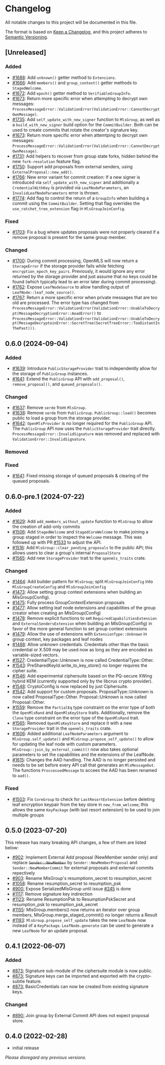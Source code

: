 # Changelog

All notable changes to this project will be documented in this file.

The format is based on [Keep a Changelog](https://keepachangelog.com/en/1.0.0/),
and this project adheres to [Semantic Versioning](https://semver.org/spec/v2.0.0.html).

## [Unreleased]

### Added

- [#1688](https://github.com/openmls/openmls/pull/1688): Add `unknown()` getter method to `Extensions`.
- [#1666](https://github.com/openmls/openmls/pull/1666): Add `members()` and `group_context()` getter methods to `StagedWelcome`.
- [#1672](https://github.com/openmls/openmls/pull/1672): Add `epoch()` getter method to `VerifiableGroupInfo`.
- [#1673](https://github.com/openmls/openmls/pull/1673): Return more specific error when attempting to decrypt own messages: `ProcessMessageError::ValidationError(ValidationError::CannotDecryptOwnMessage)`.
- [#1735](https://github.com/openmls/openmls/pull/1735): Add `self_update_with_new_signer` function to `MlsGroup`, as well as a `build_with_new_signer` build option for the `CommitBuilder`. Both can be used to create commits that rotate the creator's signature key.
- [#1673](https://github.com/openmls/openmls/pull/1673): Return more specific error when attemtping to decrypt own messages: `ProcessMessageError::ValidationError(ValidationError::CannotDecryptOwnMessage)`.
- [#1731](https://github.com/openmls/openmls/pull/1731): Add helpers to recover from group state forks, hidden behind the new `fork-resolution` feature flag.
- [#1750](https://github.com/openmls/openmls/pull/1750): Support add proposals from external senders, using `ExternalProposal::new_add()`.
- [#1766](https://github.com/openmls/openmls/pull/1766): New error variant for commit creation: If a new signer is introduced via `self_update_with_new_signer` and additionally a `CredentialWithKey` is provided via `LeafNodeParameters`, an `InvalidLeafNodeParameters` error is thrown.
- [#1774](https://github.com/openmls/openmls/pull/1774): Add flag to control the return of a `GroupInfo` when building a commit using the `CommitBuilder`. Setting that flag overrides the `use_ratchet_tree_extension` flag in `MlsGroupJoinConfig`.

### Fixed

- [#1703](https://github.com/openmls/openmls/pull/1703): Fix a bug where updates proposals were not properly cleared if a remove proposal is present for the same group member.

### Changed

- [#1700](https://github.com/openmls/openmls/pull/1700): During commit processing, OpenMLS will now return a `StorageError` if the storage provider fails while fetching `encryption_epoch_key_pairs`. Previously, it would ignore any error returned by the storage provider and just assume that no keys could be found (which typically lead to an error later during commit processing).
- [#1762](https://github.com/openmls/openmls/pull/1762): Expose `LeafNodeSource` to allow handling output of `LeafNode::leaf_node_source()`.
- [#1767](https://github.com/openmls/openmls/pull/1767): Return a more specific error when private messages that are too old are processed. The error type has changed from `ProcessMessageError::ValidationError(ValidationError::UnableToDecrypt(MessageDecryptionError::AeadError))` to `ProcessMessageError::ValidationError(ValidationError::UnableToDecrypt(MessageDecryptoinError::SecretTree(SecretTreeError::TooDistantInThePast)))`.

## 0.6.0 (2024-09-04)

### Added

- [#1639](https://github.com/openmls/openmls/pull/1639): Introduce `PublicStorageProvider` trait to independently allow for the storage of `PublicGroup` instances.
- [#1641](https://github.com/openmls/openmls/pull/1641): Extend the `PublicGroup` API with `add_proposal()`, `remove_proposal()`, and `queued_proposals()`.

### Changed

- [#1637](https://github.com/openmls/openmls/pull/1637): Remove `serde` from `MlsGroup`.
- [#1638](https://github.com/openmls/openmls/pull/1638): Remove `serde` from `PublicGroup`. `PublicGroup::load()` becomes public to load a group from the storage provider.
- [#1642](https://github.com/openmls/openmls/pull/1642): `OpenMlsProvider` is no longer required for the `PublicGroup` API. The `PublicGroup` API now uses the `PublicStorageProvider` trait directly. `ProcessMessageError::InvalidSignature` was removed and replaced with `ValidationError::InvalidSignature`.

### Removed

### Fixed

- [#1641](https://github.com/openmls/openmls/pull/1641): Fixed missing storage of queued proposals & clearing of the queued proposals.

## 0.6.0-pre.1 (2024-07-22)

### Added

- [#1629](https://github.com/openmls/openmls/pull/1629): Add `add_members_without_update` function to `MlsGroup` to allow the creation of add-only commits
- [#1506](https://github.com/openmls/openmls/pull/1506): Add `StagedWelcome` and `StagedCoreWelcome` to make joining a group staged in order to inspect the `Welcome` message. This was followed up with PR [#1533](https://github.com/openmls/openmls/pull/1533) to adjust the API.
- [#1516](https://github.com/openmls/openmls/pull/1516): Add `MlsGroup::clear_pending_proposals` to the public API; this allows users to clear a group's internal `ProposalStore`
- [#1565](https://github.com/openmls/openmls/pull/1565): Add new `StorageProvider` trait to the `openmls_traits` crate.

### Changed

- [#1464](https://github.com/openmls/openmls/pull/1464): Add builder pattern for `MlsGroup`; split `MlsGroupJoinConfig` into `MlsGroupCreateConfig` and `MlsGroupJoinConfig`
- [#1473](https://github.com/openmls/openmls/pull/1473): Allow setting group context extensions when building an MlsGroup(Config).
- [#1475](https://github.com/openmls/openmls/pull/1475): Fully process GroupContextExtension proposals
- [#1477](https://github.com/openmls/openmls/pull/1477): Allow setting leaf node extensions and capabilities of the group creator when creating an MlsGroup(Config)
- [#1478](https://github.com/openmls/openmls/pull/1478): Remove explicit functions to set `RequiredCapabilitiesExtension` and `ExternalSendersExtension` when building an MlsGroup(Config) in favor of the more general function to set group context extensions
- [#1479](https://github.com/openmls/openmls/pull/1479): Allow the use of extensions with `ExtensionType::Unknown` in group context, key packages and leaf nodes
- [#1488](https://github.com/openmls/openmls/pull/1488): Allow unknown credentials. Credentials other than the basic credential or X.509 may be used now as long as they are encoded as variable-sized vectors.
- [#1527](https://github.com/openmls/openmls/pull/1527): CredentialType::Unknown is now called CredentialType::Other.
- [#1543](https://github.com/openmls/openmls/pull/1543): PreSharedKeyId.write_to_key_store() no longer requires the cipher suite.
- [#1546](https://github.com/openmls/openmls/pull/1546): Add experimental ciphersuite based on the PQ-secure XWing hybrid KEM (currently supported only by the libcrux crypto provider).
- [#1548](https://github.com/openmls/openmls/pull/1548): CryptoConfig is now replaced by just Ciphersuite.
- [#1542](https://github.com/openmls/openmls/pull/1542): Add support for custom proposals. ProposalType::Unknown is now called ProposalType::Other. Proposal::Unknown is now called Proposal::Other.
- [#1559](https://github.com/openmls/openmls/pull/1559): Remove the `PartialEq` type constraint on the error type of both the `OpenMlsRand` and `OpenMlsKeyStore` traits. Additionally, remove the `Clone` type constraint on the error type of the `OpenMlsRand` trait.
- [#1565](https://github.com/openmls/openmls/pull/1565): Removed `OpenMlsKeyStore` and replace it with a new `StorageProvider` trait in the `openmls_traits` crate.
- [#1606](https://github.com/openmls/openmls/pull/1606): Added additional `LeafNodeParameters` argument to `MlsGroup.self_update()` and `MlsGroup.propose_self_update()` to allow for updating the leaf node with custom parameters. `MlsGroup::join_by_external_commit()` now also takes optional parameters to set the capabilities and the extensions of the LeafNode.
- [#1615](https://github.com/openmls/openmls/pull/1615): Changes the AAD handling. The AAD is no longer persisted and needs to be set before every API call that generates an `MlsMessageOut`. The functions `ProccessedMessage` to accees the AAD has been renamed to `aad()`.

### Fixed

- [#1503](https://github.com/openmls/openmls/pull/1503): Fix `CoreGroup` to check for `LastResortExtension` before deleting leaf encryption keypair from the key store in `new_from_welcome`; this allows the same `KeyPackage` (with last resort extension) to be used to join multiple groups

## 0.5.0 (2023-07-20)

This release has many breaking API changes, a few of them are listed below:

- [#902](https://github.com/openmls/openmls/pull/902): Implement External Add proposal (NewMember sender only) and replace ~~`Sender::NewMember`~~ by `Sender::NewMemberProposal` and `Sender::NewMemberCommit` for external proposals and external commits repectively
- [#903](https://github.com/openmls/openmls/pull/903): Rename MlsGroup's resumptionn_secret to resumption_secret
- [#1058](https://github.com/openmls/openmls/pull/1058): Rename resumption_secret to resumption_psk
- [#900:](https://github.com/openmls/openmls/pull/900) Expose SerializedMlsGroup until issue [#245](https://github.com/openmls/openmls/issues/245) is done
- [#1117](https://github.com/openmls/openmls/pull/1117): Remove signature key indirection
- [#1123](https://github.com/openmls/openmls/pull/1123): Rename ResumptionPsk to ResumptionPskSecret and resumption_psk to resumption_psk_secret
- [#1155](https://github.com/openmls/openmls/pull/1155): MlsGroup.members() now returns an iterator over group members, MlsGroup.merge_staged_commit() no longer returns a Result
- [#1193](https://github.com/openmls/openmls/pull/1193): `MlsGroup.propose_self_update` takes the new `LeafNode` now instead of a `KeyPackage`. `LeafNode.generate` can be used to generate a new `LeafNode` for an update proposal.

## 0.4.1 (2022-06-07)

### Added

- [#873:](https://github.com/openmls/openmls/pull/873) Signature sub-module of the ciphersuite module is now public.
- [#873:](https://github.com/openmls/openmls/pull/873) Signature keys can be imported and exported with the crypto-subtle feature.
- [#873:](https://github.com/openmls/openmls/pull/873) BasicCredentials can now be created from existing signature keys.

### Changed

- [#890:](https://github.com/openmls/openmls/pull/890) Join group by External Commit API does not expect proposal store.

## 0.4.0 (2022-02-28)

- initial release

_Please disregard any previous versions._
